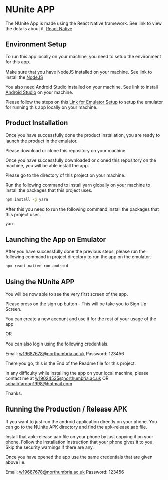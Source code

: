 # NUnite APP

The NUnite App is made using the React Native framework. See link to view the details about it. 
[React Native](https://reactnative.dev/)

## Environment Setup

To run this app locally on your machine, you need to setup the environment for this app. 

Make sure that you have NodeJS installed on your machine. See link to install the 
[NodeJS](https://nodejs.org/en/)

You also need Android Studio installed on your machine. See link to install 
[Android Studio](https://developer.android.com/studio) on your machine. 

Please follow the steps on this [Link for Emulator Setup](https://reactnative.dev/docs/environment-setup) to setup the emulator for running this app locally on your machine.

## Product Installation 

Once you have successfully done the product installation, you are ready to launch the product in the emulator. 

Please download or clone this repository on your machine. 

Once you have successfully downloaded or cloned this repository on the machine, you will be able install the app. 

Please go to the directory of this project on your machine.

Run the following command to install yarn globally on your machine to install the packages that this project uses. 

 ```bash
npm install -g yarn
```

After this you need to run the following command install the packages that this project uses. 

 ```bash
yarn
```

## Launching the App on Emulator

After you have successfully done the previous steps, please run the following command in project directory to run the app on the emulator.

 ```bash
npx react-native run-android
```

## Using the NUnite APP

You will be now able to see the very first screen of the app. 

Please press on the sign up button - This will be take you to Sign Up Screen. 

You can create a new account and use it for the rest of your usage of the app 

OR

You can also login using the following credentials. 

Email:  w19687678@northumbria.ac.uk
Password: 123456

There you go, this is the End of the Readme file for this project. 

In any difficulty while installing the app on your local machine, please contact me at 
w19024535@northumbria.ac.uk OR sohaibfarooq1998@hotmail.com 

Thanks.

## Running the Production / Release APK

If you want to just run the android application directly on your phone. You can go to the NUnite APK directory and find
the apk-release.aab file. 

Install that apk-release.aab file on your phone by just copying it on your phone. Follow the installation instruction that 
your phone gives it to you. Skip the security warnings if there are any. 

Once you have opened the app use the same credentials that are given above i.e. 

Email:  w19687678@northumbria.ac.uk
Password: 123456







